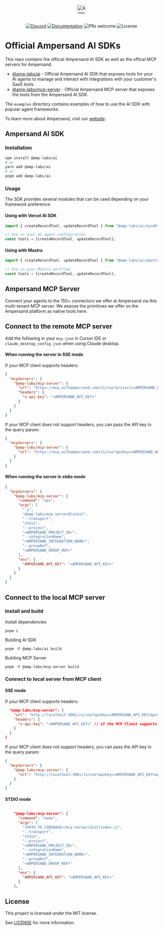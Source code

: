 <br/>
<div align="center">
    <a href="https://www.withampersand.com/?utm_source=github&utm_medium=readme&utm_campaign=mcp-docs-server&utm_content=logo">
    <img src="https://res.cloudinary.com/dycvts6vp/image/upload/v1723671980/ampersand-logo-black.svg" height="30" align="center" alt="Ampersand logo" >
    </a>
<br/>
<br/>

<div align="center">

 [![Discord](https://img.shields.io/badge/Join%20The%20Community-black?logo=discord)](https://discord.gg/BWP4BpKHvf) [![Documentation](https://img.shields.io/badge/Read%20our%20Documentation-black?logo=book)](https://docs.withampersand.com) ![PRs welcome](https://img.shields.io/badge/PRs-welcome-brightgreen.svg) <img src="https://img.shields.io/static/v1?label=license&message=MIT&color=white" alt="License">
</div>

</div>

# Official Ampersand AI SDKs

This repo contains the official Ampersand AI SDK as well as the offical MCP servers for Ampersand.

- [@amp-labs/ai](https://www.npmjs.com/package/@amp-labs/ai) - Official Ampersand AI SDK that exposes tools for your AI agents to manage and interact with integrations with your customer's SaaS tools.
- [@amp-labs/mcp-server](https://www.npmjs.com/package/@amp-labs/mcp-server) - Official Ampersand MCP server that exposes the tools from the Ampersand AI SDK.

The `examples` directory contains examples of how to use the AI SDK with popular agent frameworks.

To learn more about Ampersand, visit our [website](https://www.withampersand.com).

## Ampersand AI SDK

### Installation

```bash
npm install @amp-labs/ai
# or
yarn add @amp-labs/ai
# or
pnpm add @amp-labs/ai
```

### Usage

The SDK provides several modules that can be used depending on your framework preference:

#### Using with Vercel AI SDK

```typescript
import { createRecordTool, updateRecordTool } from "@amp-labs/ai/aisdk";

// Use in your AI agent configuration
const tools = [createRecordTool, updateRecordTool];
```

#### Using with Mastra

```typescript
import { createRecordTool, updateRecordTool } from "@amp-labs/ai/mastra";

// Use in your Mastra workflow
const tools = [createRecordTool, updateRecordTool];
```

## Ampersand MCP Server

Connect your agents to the 150+ connectors we offer at Ampersand via this multi-tenant MCP server. We expose the primitives we offer on the Ampersand platform as native tools here.

## Connect to the remote MCP server

Add the following in your `mcp.json` in Cursor IDE or `claude_desktop_config.json` when using Claude desktop.


#### When running the server in SSE mode

If your MCP client supports headers:

```json
{
  "mcpServers": {
    "@amp-labs/mcp-server": {
      "url": "https://mcp.withampersand.com/v1/sse?project=<AMPERSAND_PROJECT_ID>&integrationName=<AMPERSAND_INTEGRATION_NAME>&groupRef=<AMPERSAND_GROUP_REF>",
      "headers": {
        "x-api-key": "<AMPERSAND_API_KEY>"
      }
    }
  }
}
```

If your MCP client does not support headers, you can pass the API key in the query param:

```json
{
  "mcpServers": {
    "@amp-labs/mcp-server": {
      "url": "https://mcp.withampersand.com/v1/sse?apiKey=<AMPERSAND_API_KEY>&project=<AMPERSAND_PROJECT_ID>&integrationName=<AMPERSAND_INTEGRATION_NAME>&groupRef=<AMPERSAND_GROUP_REF>"
    }
  }
}
```

#### When running the server in stdio mode

```json
{
  "mcpServers": {
    "@amp-labs/mcp-server": {
      "command": "npx",
      "args": [
        "-y",
        "@amp-labs/mcp-server@latest",
        "--transport",
        "stdio",
        "--project",
        "<AMPERSAND_PROJECT_ID>",
        "--integrationName",
        "<AMPERSAND_INTEGRATION_NAME>",
        "--groupRef",
        "<AMPERSAND_GROUP_REF>"
      ],
      "env": {
        "AMPERSAND_API_KEY": "<AMPERSAND_API_KEY>"
      }
    }
  }
}

```

## Connect to the local MCP server

### Install and build

Install dependencies 

`pnpm i`

Building AI SDK 

`pnpm -F @amp-labs/ai build`

Building MCP Server

`pnpm -F @amp-labs/mcp-server build`


### Connect to local server from MCP client

#### SSE mode

If your MCP client supports headers:

```json
  "@amp-labs/mcp-server": {
    "url": "http://localhost:3001/v1/sse?apiKey=<AMPERSAND_API_KEY>&project=<AMPERSAND_PROJECT_ID>&integrationName=<AMPERSAND_INTEGRATION_NAME>&groupRef=<AMPERSAND_GROUP_REF>",
    "headers": {
      "x-api-key": "<AMPERSAND_API_KEY>" // if the MCP Client supports it we pick the api key from here if not, query param.
    }
  }
}
```

If your MCP client does not support headers, you can pass the API key in the query param:

```json
{
  "mcpServers": {
    "@amp-labs/mcp-server": {
      "url": "http://localhost:3001/v1/sse?apiKey=<AMPERSAND_API_KEY>&project=<AMPERSAND_PROJECT_ID>&integrationName=<AMPERSAND_INTEGRATION_NAME>&groupRef=<AMPERSAND_GROUP_REF>"
    }
  }
}
```

#### STDIO mode

```json

    "@amp-labs/mcp-server": {
      "command": "node",
      "args": [
        "<PATH_TO_CODEBASE>/mcp-server/dist/index.js",
        "--transport",
        "stdio",
        "--project",
        "<AMPERSAND_PROJECT_ID>",
        "--integrationName",
        "<AMPERSAND_INTEGRATION_NAME>",
        "--groupRef",
        "<AMPERSAND_GROUP_REF>"
      ],
      "env": {
        "AMPERSAND_API_KEY": "<AMPERSAND_API_KEY>"
      }
    },

```

## License

This project is licensed under the MIT license.

See [LICENSE](./LICENSE) for more information.
